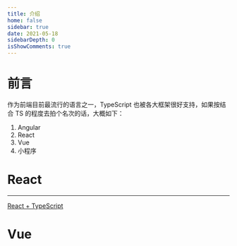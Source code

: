 ```yaml
---
title: 介绍
home: false
sidebar: true
date: 2021-05-18
sidebarDepth: 0
isShowComments: true
---
```


# 前言

作为前端目前最流行的语言之一，TypeScript 也被各大框架很好支持，如果按结合 TS 的程度去拍个名次的话，大概如下：

1. Angular
2. React
3. Vue
4. 小程序

# React

---

[React + TypeScript](/framework/React/setup-ts-with-react)

# Vue
